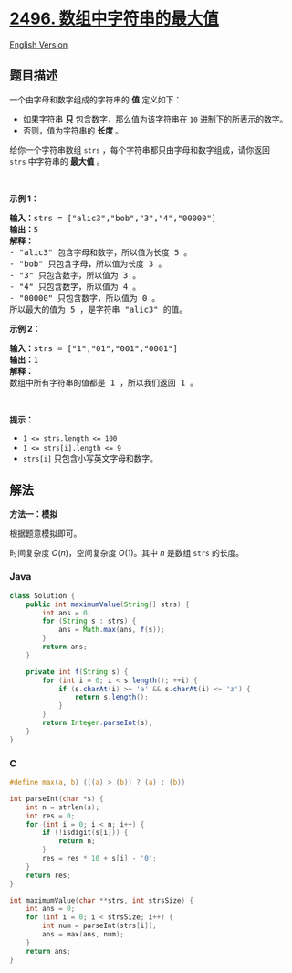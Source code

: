 # [2496. 数组中字符串的最大值](https://leetcode.cn/problems/maximum-value-of-a-string-in-an-array)

[English Version](/solution/2400-2499/2496.Maximum%20Value%20of%20a%20String%20in%20an%20Array/README_EN.md)

## 题目描述

<p>一个由字母和数字组成的字符串的 <strong>值</strong>&nbsp;定义如下：</p>

<ul>
	<li>如果字符串 <strong>只</strong> 包含数字，那么值为该字符串在 <code>10</code>&nbsp;进制下的所表示的数字。</li>
	<li>否则，值为字符串的 <strong>长度&nbsp;</strong>。</li>
</ul>

<p>给你一个字符串数组&nbsp;<code>strs</code>&nbsp;，每个字符串都只由字母和数字组成，请你返回 <code>strs</code>&nbsp;中字符串的 <strong>最大值</strong>&nbsp;。</p>

<p>&nbsp;</p>

<p><strong>示例 1：</strong></p>

<pre>
<strong>输入：</strong>strs = ["alic3","bob","3","4","00000"]
<b>输出：</b>5
<b>解释：</b>
- "alic3" 包含字母和数字，所以值为长度 5 。
- "bob" 只包含字母，所以值为长度 3 。
- "3" 只包含数字，所以值为 3 。
- "4" 只包含数字，所以值为 4 。
- "00000" 只包含数字，所以值为 0 。
所以最大的值为 5 ，是字符串 "alic3" 的值。
</pre>

<p><strong>示例 2：</strong></p>

<pre>
<b>输入：</b>strs = ["1","01","001","0001"]
<b>输出：</b>1
<b>解释：</b>
数组中所有字符串的值都是 1 ，所以我们返回 1 。</pre>

<p>&nbsp;</p>

<p><strong>提示：</strong></p>

<ul>
	<li><code>1 &lt;= strs.length &lt;= 100</code></li>
	<li><code>1 &lt;= strs[i].length &lt;= 9</code></li>
	<li><code>strs[i]</code>&nbsp;只包含小写英文字母和数字。</li>
</ul>

## 解法

**方法一：模拟**

根据题意模拟即可。

时间复杂度 $O(n)$，空间复杂度 $O(1)$。其中 $n$ 是数组 `strs` 的长度。

### **Java**

```java
class Solution {
    public int maximumValue(String[] strs) {
        int ans = 0;
        for (String s : strs) {
            ans = Math.max(ans, f(s));
        }
        return ans;
    }

    private int f(String s) {
        for (int i = 0; i < s.length(); ++i) {
            if (s.charAt(i) >= 'a' && s.charAt(i) <= 'z') {
                return s.length();
            }
        }
        return Integer.parseInt(s);
    }
}
```

### **C**

```c
#define max(a, b) (((a) > (b)) ? (a) : (b))

int parseInt(char *s) {
    int n = strlen(s);
    int res = 0;
    for (int i = 0; i < n; i++) {
        if (!isdigit(s[i])) {
            return n;
        }
        res = res * 10 + s[i] - '0';
    }
    return res;
}

int maximumValue(char **strs, int strsSize) {
    int ans = 0;
    for (int i = 0; i < strsSize; i++) {
        int num = parseInt(strs[i]);
        ans = max(ans, num);
    }
    return ans;
}
```
